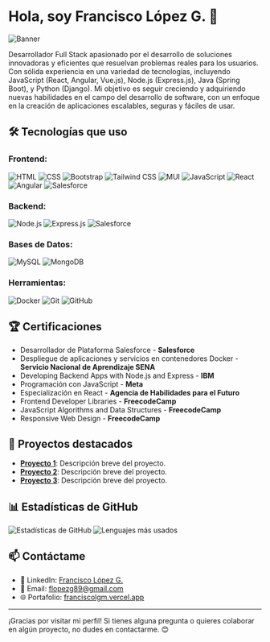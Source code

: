 # Hola, soy Francisco López G. 👋

![Banner](https://raw.githubusercontent.com/tuusuario/tuusuario/main/banner.png)

Desarrollador Full Stack apasionado por el desarrollo de soluciones innovadoras y eficientes que resuelvan problemas reales para los usuarios. Con sólida experiencia en una variedad de tecnologías, incluyendo JavaScript (React, Angular, Vue.js), Node.js (Express.js), Java (Spring Boot), y Python (Django). Mi objetivo es seguir creciendo y adquiriendo nuevas habilidades en el campo del desarrollo de software, con un enfoque en la creación de aplicaciones escalables, seguras y fáciles de usar.

## 🛠️ Tecnologías que uso

### **Frontend**:  
![HTML](https://img.shields.io/badge/HTML-E34F26?logo=html5&logoColor=white)
![CSS](https://img.shields.io/badge/CSS-1572B6?logo=css3&logoColor=white)
![Bootstrap](https://img.shields.io/badge/Bootstrap-7952B3?logo=bootstrap&logoColor=white)
![Tailwind CSS](https://img.shields.io/badge/Tailwind_CSS-06B6D4?logo=tailwind-css&logoColor=white)
![MUI](https://img.shields.io/badge/MUI-007FFF?logo=mui&logoColor=white)
![JavaScript](https://img.shields.io/badge/-JavaScript-F7DF1E?logo=javascript&logoColor=black)
![React](https://img.shields.io/badge/-React-61DAFB?logo=react&logoColor=black)
![Angular](https://img.shields.io/badge/-Angular-DD0031?logo=angular&logoColor=white)
![Salesforce](https://img.shields.io/badge/Salesforce-00A1E0?logo=salesforce&logoColor=white)
### **Backend**:  
![Node.js](https://img.shields.io/badge/-Node.js-339933?logo=node.js&logoColor=white)
![Express.js](https://img.shields.io/badge/-Express.js-000000?logo=express&logoColor=white)
![Salesforce](https://img.shields.io/badge/Salesforce-00A1E0?logo=salesforce&logoColor=white)
### **Bases de Datos**:  
![MySQL](https://img.shields.io/badge/-MySQL-4479A1?logo=mysql&logoColor=white)
![MongoDB](https://img.shields.io/badge/-MongoDB-47A248?logo=mongodb&logoColor=white)
### **Herramientas**:  
![Docker](https://img.shields.io/badge/-Docker-2496ED?logo=docker&logoColor=white)
![Git](https://img.shields.io/badge/-Git-F05032?logo=git&logoColor=white)
![GitHub](https://img.shields.io/badge/-GitHub-181717?logo=github&logoColor=white)

## 🏆 Certificaciones

- Desarrollador de Plataforma Salesforce - **Salesforce**
- Despliegue de aplicaciones y servicios en contenedores Docker - **Servicio Nacional de Aprendizaje SENA**
- Developing Backend Apps with Node.js and Express - **IBM**
- Programación con JavaScript - **Meta**
- Especialización en React - **Agencia de Habilidades para el Futuro**
- Frontend Developer Libraries - **FreecodeCamp**
- JavaScript Algorithms and Data Structures - **FreecodeCamp**
- Responsive Web Design - **FreecodeCamp** 

## 📂 Proyectos destacados

- **[Proyecto 1](https://github.com/tuusuario/proyecto1)**: Descripción breve del proyecto.
- **[Proyecto 2](https://github.com/tuusuario/proyecto2)**: Descripción breve del proyecto.
- **[Proyecto 3](https://github.com/tuusuario/proyecto3)**: Descripción breve del proyecto.

## 📊 Estadísticas de GitHub

![Estadísticas de GitHub](https://github-readme-stats.vercel.app/api?username=FranciscoLGM&show_icons=true&theme=dark)
![Lenguajes más usados](https://github-readme-stats.vercel.app/api/top-langs/?username=FranciscoLGM&layout=compact&theme=dark)

## 📫 Contáctame

- 💼 LinkedIn: [Francisco López G.](https://linkedin.com/in/francisco-lopez-garciamayorga)
- 📧 Email: flopezg89@gmail.com
- 🌐 Portafolio: [franciscolgm.vercel.app](https://franciscolgm.vercel.app)

---

¡Gracias por visitar mi perfil! Si tienes alguna pregunta o quieres colaborar en algún proyecto, no dudes en contactarme. 😊
